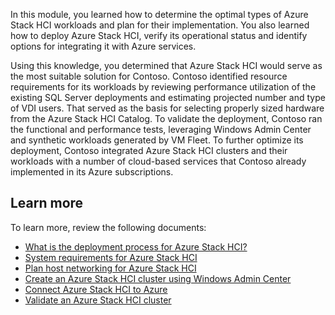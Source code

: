 In this module, you learned how to determine the optimal types of Azure Stack HCI workloads and plan for their implementation. You also learned how to deploy Azure Stack HCI, verify its operational status and identify options for integrating it with Azure services.

Using this knowledge, you determined that Azure Stack HCI would serve as the most suitable solution for Contoso. Contoso identified resource requirements for its workloads by reviewing performance utilization of the existing SQL Server deployments and estimating projected number and type of VDI users. That served as the basis for selecting properly sized hardware from the Azure Stack HCI Catalog. To validate the deployment, Contoso ran the functional and performance tests, leveraging Windows Admin Center and synthetic workloads generated by VM Fleet. To further optimize its deployment, Contoso integrated Azure Stack HCI clusters and their workloads with a number of cloud-based services that Contoso already implemented in its Azure subscriptions.

## Learn more

To learn more, review the following documents:

- [What is the deployment process for Azure Stack HCI?](https://docs.microsoft.com/azure-stack/hci/deploy/deployment-overview)
- [System requirements for Azure Stack HCI](https://docs.microsoft.com/en-us/azure-stack/hci/concepts/system-requirements)
- [Plan host networking for Azure Stack HCI](https://docs.microsoft.com/en-us/azure-stack/hci/concepts/plan-host-networking)
- [Create an Azure Stack HCI cluster using Windows Admin Center](https://docs.microsoft.com/azure-stack/hci/deploy/create-cluster)
- [Connect Azure Stack HCI to Azure](https://docs.microsoft.com/azure-stack/hci/deploy/register-with-azure)
- [Validate an Azure Stack HCI cluster](https://docs.microsoft.com/azure-stack/hci/deploy/validate)
